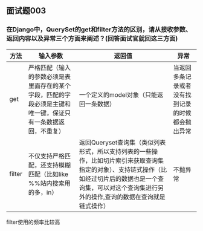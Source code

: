 ## 面试题003



### 在Django中，QuerySet的get和filter方法的区别，请从接收参数、返回内容以及异常三个方面来阐述？(回答面试官就回这三方面)



| 方法   | 输入参数                                                     | 返回值                                                       | 异常                                             |
| ------ | ------------------------------------------------------------ | ------------------------------------------------------------ | ------------------------------------------------ |
| get    | 严格匹配（输入的参数必须是表里面存在的某个字段，匹配的字段必须是主键和唯一键，保证只有一条数据返回，不重复） | 一个定义的model对象（只能返回一条数据）                      | 当返回多条记录或者没有找到记录的时候都会抛出异常 |
| filter | 不仅支持严格匹配，还支持模糊匹配（比如like %%站内搜索用的多，in） | 返回Queryset查询集（类似列表形式，所以支持列表的一些操作，比如切片索引来获取查询集指定的对象）、支持链式操作（比如经过切片后的数据也是一个查询集，可以对这个查询集进行另外的操作,查询的数据在查询就是链式操作） | 不抛异常                                         |

filter使用的频率比较高

